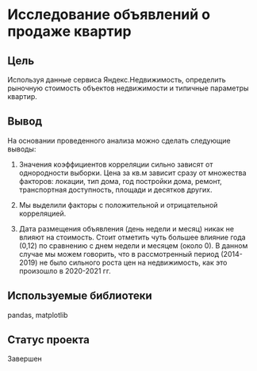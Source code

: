# Исследование объявлений о продаже квартир

## Цель
Используя данные сервиса Яндекс.Недвижимость, определить рыночную стоимость объектов недвижимости и типичные параметры квартир.

## Вывод
На основании проведенного анализа можно сделать следующие выводы:
1. Значения коэффициентов корреляции сильно зависят от однородности выборки.  Цена за кв.м зависит сразу от множества факторов: локации, тип дома, год постройки дома, ремонт, транспортная доступность, площади и десятков других.
    
 2. Мы выделили факторы с положительной и отрицательной корреляцией.
 
 3. Дата размещения объявления (день недели и месяц) никак не влияют на стоимость. Стоит отметить чуть большее влияние года (0,12) по сравнению с днем недели и месяцем (около 0). В данном случае мы можем говорить, что в рассмотренный период (2014-2019) не было сильного роста цен на недвижимость, как это произошло в 2020-2021 гг.

## Используемые библиотеки
pandas, matplotlib

## Статус проекта
Завершен
